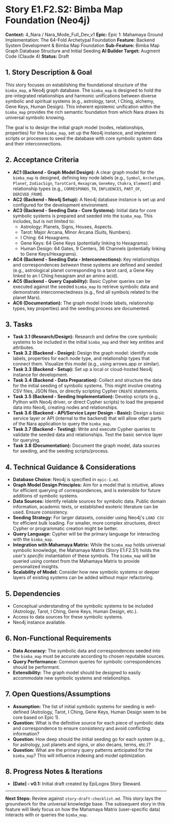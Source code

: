 # Story E1.F2.S2: Bimba Map Foundation (Neo4j)

**Context:** 4_Nara / Nara_Mode_Full_Dev_v1
**Epic:** Epic 1: Mahamaya Ground Implementation: The 64-Fold Archetypal Foundation
**Feature:** Backend System Development & Bimba Map Foundation
**Sub-Feature:** Bimba Map Graph Database Structure and Initial Seeding
**AI Builder Target:** Augment Code (Claude 4)
**Status:** Draft

## 1. Story Description & Goal

This story focuses on establishing the foundational structure of the `bimba_map`, a Neo4j graph database. The `bimba_map` is designed to hold the pre-integrated relationships and harmonic unifications between diverse symbolic and spiritual systems (e.g., astrology, tarot, I Ching, alchemy, Gene Keys, Human Design). This inherent epistemic unification within the `bimba_map` provides the rich semantic foundation from which Nara draws its universal symbolic knowing.

The goal is to design the initial graph model (nodes, relationships, properties) for the `bimba_map`, set up the Neo4j instance, and implement scripts or processes to seed the database with core symbolic system data and their interconnections.

## 2. Acceptance Criteria

*   **AC1 (Backend - Graph Model Design):** A clear graph model for the `bimba_map` is designed, defining key node labels (e.g., `Symbol`, `Archetype`, `Planet`, `ZodiacSign`, `TarotCard`, `Hexagram`, `GeneKey`, `Chakra`, `Element`) and relationship types (e.g., `CORRESPONDS_TO`, `INFLUENCES`, `PART_OF`, `DERIVED_FROM`).
*   **AC2 (Backend - Neo4j Setup):** A Neo4j database instance is set up and configured for the development environment.
*   **AC3 (Backend - Seeding Data - Core Systems):** Initial data for core symbolic systems is prepared and seeded into the `bimba_map`. This includes, but is not limited to:
    *   Astrology: Planets, Signs, Houses, Aspects.
    *   Tarot: Major Arcana, Minor Arcana (Suits, Numbers).
    *   I Ching: 64 Hexagrams.
    *   Gene Keys: 64 Gene Keys (potentially linking to Hexagrams).
    *   Human Design: 64 Gates, 9 Centers, 36 Channels (potentially linking to Gene Keys/Hexagrams).
*   **AC4 (Backend - Seeding Data - Interconnections):** Key relationships and correspondences *between* these systems are defined and seeded (e.g., astrological planet corresponding to a tarot card, a Gene Key linked to an I Ching hexagram and an amino acid).
*   **AC5 (Backend - Query Capability):** Basic Cypher queries can be executed against the seeded `bimba_map` to retrieve symbolic data and demonstrate interconnectedness (e.g., find all symbols related to the planet Mars).
*   **AC6 (Documentation):** The graph model (node labels, relationship types, key properties) and the seeding process are documented.

## 3. Tasks

*   **Task 3.1 (Research/Design):** Research and define the core symbolic systems to be included in the initial `bimba_map` and their key entities and attributes.
*   **Task 3.2 (Backend - Design):** Design the graph model: identify node labels, properties for each node type, and relationship types that connect them. Visualize this model (e.g., using arrows.app or similar).
*   **Task 3.3 (Backend - Setup):** Set up a local or cloud-hosted Neo4j instance for development.
*   **Task 3.4 (Backend - Data Preparation):** Collect and structure the data for the initial seeding of symbolic systems. This might involve creating CSV files, JSON files, or directly scripting Cypher `CREATE` statements.
*   **Task 3.5 (Backend - Seeding Implementation):** Develop scripts (e.g., Python with Neo4j driver, or direct Cypher scripts) to load the prepared data into Neo4j, creating nodes and relationships.
*   **Task 3.6 (Backend - API/Service Layer Design - Basic):** Design a basic service layer or API (internal to the backend) that will allow other parts of the Nara application to query the `bimba_map`.
*   **Task 3.7 (Backend - Testing):** Write and execute Cypher queries to validate the seeded data and relationships. Test the basic service layer for querying.
*   **Task 3.8 (Documentation):** Document the graph model, data sources for seeding, and the seeding scripts/process.

## 4. Technical Guidance & Considerations

*   **Database Choice:** Neo4j is specified in `epic-1.md`.
*   **Graph Model Design Principles:** Aim for a model that is intuitive, allows for efficient querying of correspondences, and is extensible for future additions of symbolic systems.
*   **Data Sources:** Identify reliable sources for symbolic data. Public domain information, academic texts, or established esoteric literature can be used. Ensure consistency.
*   **Seeding Strategy:** For larger datasets, consider using Neo4j's `LOAD CSV` for efficient bulk loading. For smaller, more complex structures, direct Cypher or programmatic creation might be better.
*   **Query Language:** Cypher will be the primary language for interacting with the `bimba_map`.
*   **Integration with Mahamaya Matrix:** While the `bimba_map` holds universal symbolic knowledge, the Mahamaya Matrix (Story E1.F2.S1) holds the *user's specific* instantiation of these symbols. The `bimba_map` will be queried using context from the Mahamaya Matrix to provide personalized insights.
*   **Scalability of Model:** Consider how new symbolic systems or deeper layers of existing systems can be added without major refactoring.

## 5. Dependencies

*   Conceptual understanding of the symbolic systems to be included (Astrology, Tarot, I Ching, Gene Keys, Human Design, etc.).
*   Access to data sources for these symbolic systems.
*   Neo4j instance available.

## 6. Non-Functional Requirements

*   **Data Accuracy:** The symbolic data and correspondences seeded into the `bimba_map` must be accurate according to chosen reputable sources.
*   **Query Performance:** Common queries for symbolic correspondences should be performant.
*   **Extensibility:** The graph model should be designed to easily accommodate new symbolic systems and relationships.

## 7. Open Questions/Assumptions

*   **Assumption:** The list of initial symbolic systems for seeding is well-defined (Astrology, Tarot, I Ching, Gene Keys, Human Design seem to be core based on Epic 1).
*   **Question:** What is the definitive source for each piece of symbolic data and correspondence to ensure consistency and avoid conflicting information?
*   **Question:** How deep should the initial seeding go for each system (e.g., for astrology, just planets and signs, or also decans, terms, etc.)?
*   **Question:** What are the primary query patterns anticipated for the `bimba_map`? This will influence indexing and model optimization.

## 8. Progress Notes & Iterations

*   **[Date] - v0.1:** Initial draft created by EpiLogos Story Steward.

---
**Next Steps:** Review against `story-draft-checklist.md`. This story lays the groundwork for the universal knowledge base. The subsequent story in this feature will likely focus on how the Mahamaya Matrix (user-specific data) interacts with or queries the `bimba_map`.